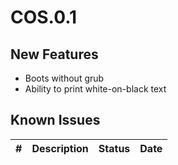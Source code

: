 # COS.0.1

## New Features

- Boots without grub
- Ability to print white-on-black text

## Known Issues

| # | Description | Status | Date |
|:-:|-|:-:|:-:|
